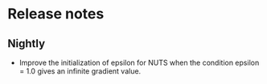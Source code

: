 # Release notes

## Nightly
- Improve the initialization of epsilon for NUTS when the condition epsilon = 1.0 gives an infinite gradient value.

